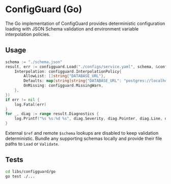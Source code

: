 # ConfigGuard (Go)

The Go implementation of ConfigGuard provides deterministic configuration loading with JSON Schema validation and environment variable interpolation policies.

## Usage

```go
schema := "./schema.json"
result, err := configguard.Load("./configs/service.yaml", schema, &configguard.LoadOptions{
    Interpolation: configguard.InterpolationPolicy{
        AllowList: []string{"DATABASE_URL"},
        Defaults: map[string]string{"DATABASE_URL": "postgres://localhost:5432/app"},
        OnMissing: configguard.MissingWarn,
    },
})
if err != nil {
    log.Fatal(err)
}
for _, diag := range result.Diagnostics {
    log.Printf("%s %s:%d %s", diag.Severity, diag.Pointer, diag.Line, diag.Message)
}
```

External `$ref` and remote `$schema` lookups are disabled to keep validation deterministic. Bundle any supporting schemas locally and provide their file paths to `Load` or `Validate`.

## Tests

```bash
cd libs/configguard/go
go test ./...
```
